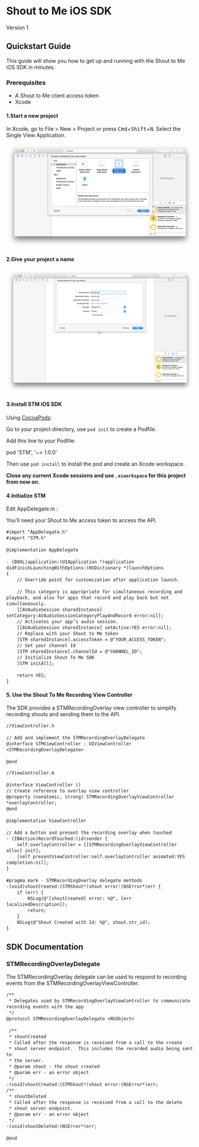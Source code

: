 # Shout to Me iOS SDK
Version 1

## Quickstart Guide
This guide will show you how to get up and running with the Shout to Me iOS SDK in minutes.

###  Prerequisites
* A Shout to Me client access token
* Xcode


#### 1.Start a new project
In Xcode, go to File > New > Project or press <kbd>Cmd</kbd>+<kbd>Shift</kbd>+<kbd>N</kbd>. Select the Single View Application.

![New iOS Project](/screen-shots/new-project.png)

#### 2.Give your project a name

![Name Project](/screen-shots/project-name.png)

#### 3.Install STM iOS SDK

Using [CocoaPods](https://cocoapods.org/about):

Go to your project directory, use `pod init` to create a Podfile.

Add this line to your Podfile:

pod 'STM', '~> 1.0.0'

Then use `pod install` to install the pod and create an Xcode workspace.

**Close any current Xcode sessions and use `.xcworkspace` for this project from now on.**

#### 4.Initialize STM

Edit AppDelegate.m :

You’ll need your Shout to Me access token to access the API.

```objc
#import "AppDelegate.h"
#import "STM.h"

@implementation AppDelegate

- (BOOL)application:(UIApplication *)application didFinishLaunchingWithOptions:(NSDictionary *)launchOptions
{
    // Override point for customization after application launch.
    
    // This category is appropriate for simultaneous recording and playback, and also for apps that record and play back but not simultaneously.
    [[AVAudioSession sharedInstance] setCategory:AVAudioSessionCategoryPlayAndRecord error:nil];
    // Activates your app’s audio session.
    [[AVAudioSession sharedInstance] setActive:YES error:nil];
    // Replace with your Shout to Me token
    [STM sharedInstance].accessToken = @"YOUR_ACCESS_TOKEN";
    // Set your channel Id
    [STM sharedInstance].channelId = @"CHANNEL_ID";
    // Initialize Shout To Me SDK
    [STM initAll];

    return YES;
}
```

#### 5. Use the Shout To Me Recording View Controller
The SDK provides a STMRecordingOverlay view controller to simplify recording shouts and sending them to the API.



```objc
//ViewController.h

// Add and implement the STMRecordingOverlayDelegate
@interface STMViewController : UIViewController <STMRecordingOverlayDelegate>

@end
```

```objc
//ViewController.m

@interface ViewController ()
// Create reference to overlay view controller
@property (nonatomic, strong) STMRecordingOverlayViewController *overlayController;
@end

@implementation ViewController

// Add a button and present the recording overlay when touched
- (IBAction)RecordTouched:(id)sender {
    self.overlayController = [[STMRecordingOverlayViewController alloc] init];
    [self presentViewController:self.overlayController animated:YES completion:nil];
}

#pragma mark - STMRecordingOverlay delegate methods
-(void)shoutCreated:(STMShout*)shout error:(NSError*)err {
    if (err) {
        NSLog(@"[shoutCreated] error: %@", [err localizedDescription]);
        return;
    }
    NSLog(@"Shout Created with Id: %@", shout.str_id);
}

```

## SDK Documentation
### STMRecordingOverlayDelegate
The STMRecordingOverlay delegate can be used to respond to recording events from the STMRecordingOverlayViewController.

```objc
/**
 * Delegates used by STMRecordingOverlayViewController to communicate recording events with the app
 */
@protocol STMRecordingOverlayDelegate <NSObject>

 /**
 * shoutCreated
 * Called after the response is received from a call to the create
 * shout server endpoint.  This includes the recorded audio being sent to
 * the server.
 * @param shout - the shout created
 * @param err - an error object
 */
-(void)shoutCreated:(STMShout*)shout error:(NSError*)err;
/**
 * shoutDeleted
 * Called after the response is received from a call to the delete
 * shout server endpoint.
 * @param err - an error object
 */
-(void)shoutDeleted:(NSError*)err;

@end
```

